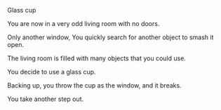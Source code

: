 Glass cup

You are now in a very odd living room with no doors.

Only another window, You quickly search for another object to smash it open.

The living room is filled with many objects that you could use.

You decide to use a glass cup.

Backing up, you throw the cup as the window, and it breaks.

You take another step out.
